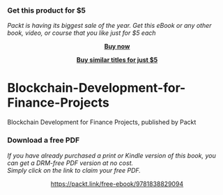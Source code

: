 
### Get this product for $5

<i>Packt is having its biggest sale of the year. Get this eBook or any other book, video, or course that you like just for $5 each</i>


<b><p align='center'>[Buy now](https://packt.link/9781838829094)</p></b>


<b><p align='center'>[Buy similar titles for just $5](https://subscription.packtpub.com/search)</p></b>


# Blockchain-Development-for-Finance-Projects
Blockchain Development for Finance Projects, published by Packt
### Download a free PDF

 <i>If you have already purchased a print or Kindle version of this book, you can get a DRM-free PDF version at no cost.<br>Simply click on the link to claim your free PDF.</i>
<p align="center"> <a href="https://packt.link/free-ebook/9781838829094">https://packt.link/free-ebook/9781838829094 </a> </p>